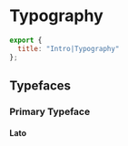 # Typography

```js script
export {
  title: "Intro|Typography"
};
```

## Typefaces

### Primary Typeface

#### Lato
